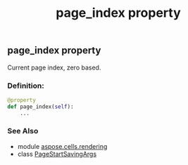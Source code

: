 ﻿---
title: page_index property
second_title: Aspose.Cells for Python via .NET API References
description: 
type: docs
weight: 50
url: /aspose.cells.rendering/pagestartsavingargs/page_index/
is_root: false
---

## page_index property


Current page index, zero based.
### Definition:
```python
@property
def page_index(self):
    ...
```

### See Also
* module [aspose.cells.rendering](../../)
* class [PageStartSavingArgs](/cells/python-net/aspose.cells.rendering/pagestartsavingargs)
